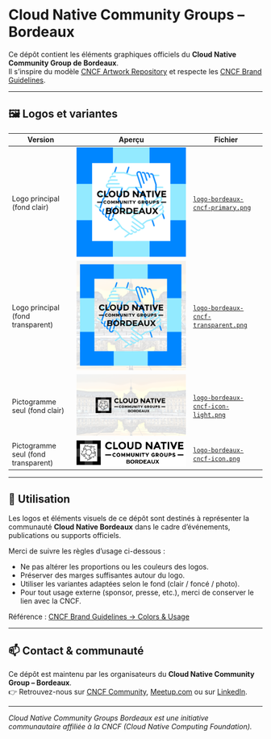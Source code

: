 # Cloud Native Community Groups – Bordeaux

Ce dépôt contient les éléments graphiques officiels du **Cloud Native Community Group de Bordeaux**.  
Il s’inspire du modèle [CNCF Artwork Repository](https://github.com/cncf/artwork/blob/main/examples/other.md#cloud-native-community-groups) et respecte les [CNCF Brand Guidelines](https://www.cncf.io/brand-guidelines/#colors).

---

## 🖼️ Logos et variantes

| Version | Aperçu | Fichier |
|----------|---------|---------|
| Logo principal (fond clair) | ![Logo principal](./logos/logo-bordeaux-cncf-primary.png) | [`logo-bordeaux-cncf-primary.png`](./logos/logo-bordeaux-cncf-primary.png) |
| Logo principal (fond transparent) | ![Logo transparent](./logos/logo-bordeaux-cncf-transparent.png) | [`logo-bordeaux-cncf-transparent.png`](./logos/logo-bordeaux-cncf-transparent.png) |
| Pictogramme seul (fond clair) | ![Pictogramme clair](./logos/logo-bordeaux-cncf-icon-light.png) | [`logo-bordeaux-cncf-icon-light.png`](./logos/logo-bordeaux-cncf-icon-light.png) |
| Pictogramme seul (fond transparent) | ![Pictogramme transparent](./logos/logo-bordeaux-cncf-icon.png) | [`logo-bordeaux-cncf-icon.png`](./logos/logo-bordeaux-cncf-icon.png) |

---

## 🎨 Utilisation

Les logos et éléments visuels de ce dépôt sont destinés à représenter la communauté **Cloud Native Bordeaux** dans le cadre d’événements, publications ou supports officiels.

Merci de suivre les règles d’usage ci-dessous :
- Ne pas altérer les proportions ou les couleurs des logos.
- Préserver des marges suffisantes autour du logo.
- Utiliser les variantes adaptées selon le fond (clair / foncé / photo).
- Pour tout usage externe (sponsor, presse, etc.), merci de conserver le lien avec la CNCF.

Référence : [CNCF Brand Guidelines → Colors & Usage](https://www.cncf.io/brand-guidelines/#colors)

---

## 📫 Contact & communauté

Ce dépôt est maintenu par les organisateurs du **Cloud Native Community Group – Bordeaux**.  
👉 Retrouvez-nous sur [CNCF Community](https://community.cncf.io/cloud-native-bordeaux/),  [Meetup.com](https://www.meetup.com/cloud-native-computing-bordeaux/) ou sur [LinkedIn](https://www.linkedin.com/company/105540955/).

---

_Cloud Native Community Groups Bordeaux est une initiative communautaire affiliée à la CNCF (Cloud Native Computing Foundation)._
